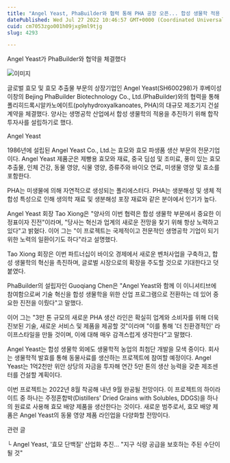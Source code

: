```yaml
---
title: "Angel Yeast, PhaBuilder와 협력 통해 PHA 공장 오픈... 합성 생물학 적용 추진"
datePublished: Wed Jul 27 2022 10:46:57 GMT+0000 (Coordinated Universal Time)
cuid: cm7053zgo001h09jxg9ml9tjg
slug: 4293

---
```



Angel Yeast가 PhaBuilder와 협약을 체결했다

![이미지](https://cdn.hashnode.com/res/hashnode/image/upload/v1739257668581/9051ec09-af2d-4e11-81db-d5e655d96211.jpeg)

글로벌 효모 및 효모 추출물 부문의 상장기업인 Angel Yeast(SH600298)가 후베이성 이창의 Bejing PhaBuilder Biotechnology Co., Ltd.(PhaBuilder)와의 협력을 통해 폴리히드록시알카노에이트(polyhydroxyalkanoates, PHA)의 대규모 제조기지 건설 계약을 체결했다. 양사는 생명공학 산업에서 합성 생물학의 적용을 추진하기 위해 합작투자사를 설립하기로 했다.

Angel Yeast

1986년에 설립된 Angel Yeast Co., Ltd.는 효모와 효모 파생품 생산 부문의 전문기업이다. Angel Yeast 제품군은 제빵용 효모와 재료, 중국 딤섬 및 조미료, 풍미 있는 효모 추출물, 인체 건강, 동물 영양, 식물 영양, 증류주와 바이오 연료, 미생물 영양 및 효소를 포함한다.

PHA는 미생물에 의해 자연적으로 생성되는 폴리에스터다. PHA는 생분해성 및 생체 적합성 특성으로 인해 생의학 재료 및 생분해성 포장 재료와 같은 분야에서 인기가 높다.

Angel Yeast 회장 Tao Xiong은 "양사의 이번 협력은 합성 생물학 부문에서 중요한 이정표이자 진전"이라며, "당사는 혁신과 업계의 새로운 전망을 찾기 위해 항상 노력하고 있다"고 밝혔다. 이어 그는 "이 프로젝트는 국제적이고 전문적인 생명공학 기업이 되기 위한 노력의 일환이기도 하다"라고 설명했다.

Tao Xiong 회장은 이번 파트너십이 바이오 경제에서 새로운 벤처사업을 구축하고, 합성 생물학의 혁신을 촉진하며, 글로벌 시장으로의 확장을 주도할 것으로 기대한다고 덧붙였다.

PhaBuilder의 설립자인 Guoqiang Chen은 "Angel Yeast와 함께 이 이니셔티브에 참여함으로써 기술 혁신을 합성 생물학을 위한 산업 프로그램으로 전환하는 데 있어 중요한 진전을 이뤘다"고 말했다.

이어 그는 "3만 톤 규모의 새로운 PHA 생산 라인은 확실히 업계와 소비자를 위해 더욱 진보된 기술, 새로운 서비스 및 제품을 제공할 것"이라며 "이를 통해 '더 친환경적인' 라이프스타일을 만들 것이며, 이에 대해 매우 감격스럽게 생각한다"고 말했다.

Angel Yeast는 합성 생물학 외에도 생물학적 농업의 최첨단 개발을 모색 중이다. 회사는 생물학적 발효를 통해 동물사료를 생산하는 프로젝트에 참여할 예정이다. Angel Yeast는 1억2천만 위안 상당의 자금을 투자해 연간 5만 톤의 생산 능력을 갖춘 제조센터를 건설할 계획이다.

이번 프로젝트는 2022년 8월 착공해 내년 9월 완공될 전망이다. 이 프로젝트의 하이라이트 중 하나는 주정혼합박(Distillers' Dried Grains with Solubles, DDGS)을 하나의 원료로 사용해 효모 배양 제품을 생산한다는 것이다. 새로운 범주로서, 효모 배양 제품은 Angel Yeast의 동물 영양 제품 라인업을 다양화할 전망이다.

관련 글

└ Angel Yeast, '효모 단백질' 산업화 추진... "지구 식량 공급을 보호하는 주된 수단이 될 것"